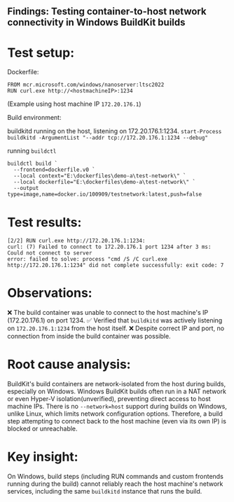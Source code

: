 ## Findings: Testing container-to-host network connectivity in Windows BuildKit builds

# Test setup:

Dockerfile:

```aiignore
FROM mcr.microsoft.com/windows/nanoserver:ltsc2022
RUN curl.exe http://<hostmachineIP>:1234
```

(Example using host machine IP `172.20.176.1`)

Build environment:

buildkitd running on the host, listening on 172.20.176.1:1234.
`start-Process buildkitd -ArgumentList "--addr tcp://172.20.176.1:1234 --debug"`

running  `buildctl`

```aiignore
buildctl build `
  --frontend=dockerfile.v0 `
  --local context="E:\dockerfiles\demo-a\test-network\" `
  --local dockerfile="E:\dockerfiles\demo-a\test-network\" `
  --output type=image,name=docker.io/100909/testnetwork:latest,push=false
```

# Test results:

```aiignore
[2/2] RUN curl.exe http://172.20.176.1:1234:
curl: (7) Failed to connect to 172.20.176.1 port 1234 after 3 ms: Could not connect to server
error: failed to solve: process "cmd /S /C curl.exe http://172.20.176.1:1234" did not complete successfully: exit code: 7

```

# Observations:
❌ The build container was unable to connect to the host machine's IP (172.20.176.1) on port 1234.
✅ Verified that `buildkitd` was actively listening on `172.20.176.1:1234` from the host itself.
❌ Despite correct IP and port, no connection from inside the build container was possible.

# Root cause analysis:
BuildKit's build containers are network-isolated from the host during builds, especially on Windows.
Windows BuildKit builds often run in a NAT network or even Hyper-V isolation(unverified), preventing direct access to host machine IPs.
There is no `--network=host` support during builds on Windows, unlike Linux, which limits network configuration options.
Therefore, a build step attempting to connect back to the host machine (even via its own IP) is blocked or unreachable.

# Key insight:
On Windows, build steps (including RUN commands and custom frontends running during the build) cannot reliably reach the host machine's network services, including the same `buildkitd` instance that runs the build.